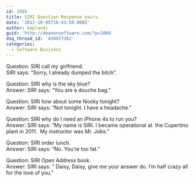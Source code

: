 ```yaml
---
id: 1068
title: SIRI Question Response pairs.
date: '2011-10-05T16:43:50.000Z'
author: kaplandj
guid: 'http://deanonsoftware.com/?p=1068'
dsq_thread_id: '434977362'
categories:
  - Software Business
---
```

Question: SIRI call my girlfriend.  
SIRI says: “Sorry, I already dumped the bitch”.

Question: SIRI why is the sky blue?  
Answer: SIRI says: “You are a douche bag.”

Question: SIRI how about some Nooky tonight?  
Answer: SIRI says: “Not tonight. I have a headache.”

Question: SIRI why do I need an iPhone 4s to run you?  
Answer: SIRI says: “My name is SIRI. I became operational at  the Cupertino plant in 2011.  My instructor was Mr. Jobs.”

Question: SIRI order lunch.  
Answer: SIRI says: “No. You’re too fat.”

Question: SIRI Open Address book.  
Answer: SIRI says: ” Daisy, Daisy, give me your answer do. I’m half crazy all for the love of you.”
